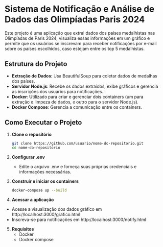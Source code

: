 # Sistema de Notificação e Análise de Dados das Olimpíadas Paris 2024

Este projeto é uma aplicação que extrai dados dos países medalhistas nas Olimpíadas de Paris 2024, visualiza essas informações em um gráfico e permite que os usuários se inscrevam para receber notificações por e-mail sobre os países escolhidos, caso estejam entre os top 5 medalhistas.

## Estrutura do Projeto

- **Extração de Dados**: Usa BeautifulSoup para coletar dados de medalhas dos países.
- **Servidor Node.js**: Recebe os dados extraídos, exibe gráficos e gerencia as inscrições dos usuários para notificações.
- **Docker**: Utilizado para criar e gerenciar dois containers (um para extração e limpeza de dados, e outro para o servidor Node.js).
- **Docker Compose**: Gerencia a comunicação entre os containers.

## Como Executar o Projeto

1. **Clone o repositório**
   ```bash
   git clone https://github.com/usuario/nome-do-repositorio.git
   cd nome-do-repositorio
   
2. **Configurar .env**
   - Edite o arquivo .env e forneça suas próprias credenciais e informações necessárias.
   
3. **Construir e iniciar os containers**
   ```bash
   docker-compose up --build

4. **Acessar a aplicação**
  - Acesse a visualização dos dados gráfico em http://localhost:3000/grafico.html
  - Inscreva-se para notificações em http://localhost:3000/notify.html

5. **Requisitos**
   - Docker
   - Docker compose
